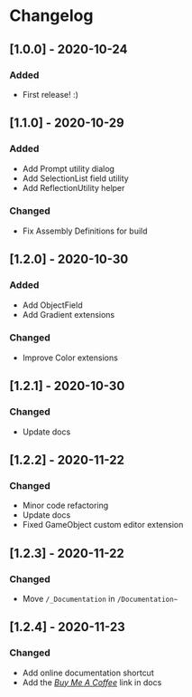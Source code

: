 # Changelog

## [1.0.0] - 2020-10-24
### Added
- First release! :)

## [1.1.0] - 2020-10-29
### Added
- Add Prompt utility dialog
- Add SelectionList field utility
- Add ReflectionUtility helper
### Changed
- Fix Assembly Definitions for build

## [1.2.0] - 2020-10-30
### Added
- Add ObjectField
- Add Gradient extensions
### Changed
- Improve Color extensions

## [1.2.1] - 2020-10-30
### Changed
- Update docs

## [1.2.2] - 2020-11-22
### Changed
- Minor code refactoring
- Update docs
- Fixed GameObject custom editor extension

## [1.2.3] - 2020-11-22
### Changed
- Move `/_Documentation` in `/Documentation~`

## [1.2.4] - 2020-11-23
### Changed
- Add online documentation shortcut
- Add the [*Buy Me A Coffee*](https://www.buymeacoffee.com/muffindev) link in docs